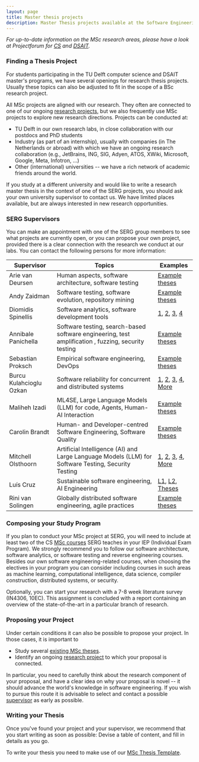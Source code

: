 ```yaml
---
layout: page
title: Master thesis projects
description: Master Thesis projects available at the Software Engineering Research Group
---
```


*For up-to-date information on the MSc research areas, please have a look at Projectforum for [CS](https://projectforum.tudelft.nl/course_editions/13/real_themes/1019) and [DSAIT](https://projectforum.tudelft.nl/course_editions/119/real_themes/1009).*

### Finding a Thesis Project

For students participating in the TU Delft computer science and DSAIT master's programs, we have several openings for research thesis projects. Usually these topics can also be adjusted to fit in the scope of a BSc research project.

All MSc projects are aligned with our research. They often are connected to one of our ongoing [research projects](research), but we also frequently use MSc projects to explore new research directions. Projects can be conducted at:
- TU Delft in our own research labs, in close collaboration with our postdocs and PhD students
- Industry (as part of an internship), usually with companies (in The Netherlands or abroad) with which we have an ongoing research collaboration (e.g., JetBrains, ING, SIG, Adyen, ATOS, XWiki, Microsoft, Google, Meta, Infotron, ...)
- Other (international) universities -- we have a rich network of academic friends around the world.

If you study at a different university and would like to write a research master thesis in the context of one of the SERG projects, you should ask your own university supervisor to contact us. We have limited places available, but are always interested in new research opportunities.

<a id="supervisors"></a>
### SERG Supervisors

You can make an appointment with one of the SERG group members to see what projects are currently open, or you can propose your own project, provided there is a clear connection with the research we conduct at our labs. You can contact the following persons for more information:

Supervisor | Topics | Examples
|---|---|---|
Arie van Deursen | Human aspects, software architecture, software testing | [Example theses][theses-arie]
Andy Zaidman | Software testing, software evolution, repository mining | [Example theses][theses-andy]
Diomidis Spinellis | Software analytics, software development tools | [1](https://doi.org/10.1109/MSR.2019.00085), [2](https://doi.org/10.1145/3338906.3342491), [3](https://dx.doi.org/10.1145/3183519.3183545), [4](https://dx.doi.org/10.1016/j.cose.2008.09.005)
Annibale Panichella | Software testing, search-based software engineering, test amplification , fuzzing, security testing | [Example theses][theses-annibale]
Sebastian Proksch | Empirical software engineering, DevOps | [Example theses][theses-seb]
Burcu Kulahcioglu Ozkan | Software reliability for concurrent and distributed systems| [1](https://repository.tudelft.nl/islandora/object/uuid%3A5ac105ac-f2d0-4891-8b20-f5caae141854), [2](https://repository.tudelft.nl/islandora/object/uuid%3A28878472-f58d-42ad-b889-ef5e23d3d129), [3](https://repository.tudelft.nl/islandora/object/uuid%3A748773c5-9651-49db-a694-7c157a8adc62), [4](https://repository.tudelft.nl/islandora/object/uuid%3A40833173-cbe2-497f-8a44-6ea35e65e046), [More](https://repository.tudelft.nl/search?object_type=master_thesis%2Bbachelor_thesis%2Bstudent_report&search_by=content&keyword=&collection=&file_extension=&search_term=Burcu+Ozkan)
Maliheh Izadi | ML4SE, Large Language Models (LLM) for code, Agents, Human-AI Interaction | [Example theses][theses-mali]
Carolin Brandt | Human- and Developer-centred Software Engineering, Software Quality | [Example theses][theses-caro]
Mitchell Olsthoorn | Artificial Intelligence (AI) and Large Language Models (LLM) for Software Testing, Security Testing | [1](https://repository.tudelft.nl/record/uuid:abbcd2b6-e2b9-44ca-a9e3-a348d5057063), [2](https://repository.tudelft.nl/record/uuid:30ff4dfd-9e26-4638-9116-dbc20626e9a4), [3](https://repository.tudelft.nl/record/uuid:4ce70a5f-777a-4b9a-9b37-1fe39ea1f98f), [4](https://repository.tudelft.nl/record/uuid:8fcb91db-8d82-402e-938e-72c3cf73f805), [More][theses-mitchell]
Luís Cruz | Sustainable software engineering, AI Engineering  | [L1](https://link.springer.com/article/10.1007/s10664-019-09682-0#Sec2), [L2](https://arxiv.org/abs/2010.02716), [Theses][theses-luis]
Rini van Solingen | Globally distributed software engineering, agile practices | [Example theses][theses-rini]

[theses-arie]: https://repository.tudelft.nl/search?object_type=master_thesis%2Bbachelor_thesis%2Bstudent_report&search_by=content&keyword=&collection=&file_extension=&search_term=arie+van+deursen
[theses-andy]: https://repository.tudelft.nl/search?object_type=master_thesis%2Bbachelor_thesis%2Bstudent_report&search_by=content&keyword=&collection=&file_extension=&search_term=andy+zaidman
[theses-annibale]: https://repository.tudelft.nl/search?object_type=master_thesis%2Bbachelor_thesis%2Bstudent_report&search_by=content&keyword=&collection=&file_extension=&search_term=annibale+panichella
[theses-seb]: https://repository.tudelft.nl/search?object_type=master_thesis%2Bbachelor_thesis%2Bstudent_report&search_by=content&keyword=&collection=&file_extension=&search_term=sebastian+proksch
[theses-luis]: https://repository.tudelft.nl/search?object_type=master_thesis%2Bbachelor_thesis%2Bstudent_report&search_by=content&keyword=&collection=&file_extension=&search_term=luis+cruz
[theses-mali]: https://repository.tudelft.nl/search?object_type=master_thesis%2Bbachelor_thesis%2Bstudent_report&search_by=content&keyword=&collection=&file_extension=&search_term=maliheh+izadi
[theses-rini]: https://repository.tudelft.nl/search?object_type=master_thesis%2Bbachelor_thesis%2Bstudent_report&search_by=content&keyword=&collection=&file_extension=&search_term=rini+van+solingen
[theses-caro]: https://repository.tudelft.nl/search?object_type=master_thesis%2Bbachelor_thesis%2Bstudent_report&search_by=content&keyword=&collection=&file_extension=&search_term=carolin+brandt
[theses-mitchell]: https://repository.tudelft.nl/search?object_type=master_thesis%2Bbachelor_thesis%2Bstudent_report&search_by=content&keyword=&collection=&file_extension=&search_term=mitchell+olsthoorn


<!-- Maybe add some student papers as well, e.g., ICSE 2018, ICSE SEIP, MSR, TSE, ...
Maurício Aniche | Software maintenance and testing, empirical software engineering | [Example theses][theses-mauricio]
Georgios Gousios | Static analysis, Machine learning for software engineering, software analytics | [Example theses][theses-georgios]
[theses-mauricio]: https://repository.tudelft.nl/islandora/search/contributor%3Aaniche?collection=education&f%5B0%5D=mods_genre_s%3A%22master%5C%20thesis%22
[theses-georgios]: https://repository.tudelft.nl/islandora/search/contributor%3Agousios?collection=education&f%5B0%5D=mods_genre_s%3A%22master%5C%20thesis%22 
Thomas Durieux | Software maintenance, software evolution, repository mining | 
-->

### Composing your Study Program

If you plan to conduct your MSc project at SERG, you will need to include at least two of the CS [MSc courses](teaching.html#msc) SERG teaches in your IEP (Individual Exam Program). We strongly recommend you to follow our software architecture, software analytics, or software testing and reverse engineering courses.
Besides our own software engineering-related courses, when choosing the electives in your program you can consider including courses in such areas as machine learning, computational intelligence, data science, compiler construction, distributed systems, or security.

Optionally, you can start your research with a 7-8 week literature survey (IN4306, 10EC). This assignment is concluded with a report containing an overview of the state-of-the-art in a particular branch of research.


### Proposing your Project

Under certain conditions it can also be possible to propose your project.
In those cases, it is important to 

- Study several [existing MSc theses](#supervisors).
- Identify an ongoing [research project](research) to which your proposal is connected.

In particular, you need to carefully think about the research component of your proposal, and have a clear idea on why your proposal is novel -- it should advance the world's knowledge in software engineering.
If you wish to pursue this route it is advisable to select and contact a possible [supervisor](#supervisor) as early as possible.

### Writing your Thesis

Once you've found your project and your supervisor, we recommend that you start writing as soon as possible: Devise a table of content, and fill in details as you go.

To write your thesis you need to make use of our [MSc Thesis Template](https://github.com/SERG-Delft/thesis-template).
